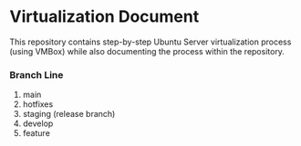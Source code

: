 # Virtualization Document

This repository contains step-by-step Ubuntu Server virtualization process (using VMBox) while also documenting the process within the repository.

### Branch Line 

1. main
2. hotfixes
3. staging (release branch)
4. develop
5. feature
